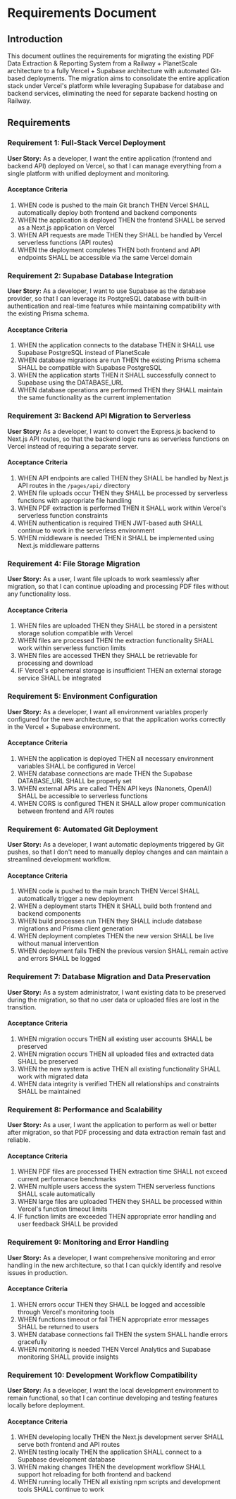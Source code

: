 # Requirements Document

## Introduction

This document outlines the requirements for migrating the existing PDF Data Extraction & Reporting System from a Railway + PlanetScale architecture to a fully Vercel + Supabase architecture with automated Git-based deployments. The migration aims to consolidate the entire application stack under Vercel's platform while leveraging Supabase for database and backend services, eliminating the need for separate backend hosting on Railway.

## Requirements

### Requirement 1: Full-Stack Vercel Deployment

**User Story:** As a developer, I want the entire application (frontend and backend API) deployed on Vercel, so that I can manage everything from a single platform with unified deployment and monitoring.

#### Acceptance Criteria

1. WHEN code is pushed to the main Git branch THEN Vercel SHALL automatically deploy both frontend and backend components
2. WHEN the application is deployed THEN the frontend SHALL be served as a Next.js application on Vercel
3. WHEN API requests are made THEN they SHALL be handled by Vercel serverless functions (API routes)
4. WHEN the deployment completes THEN both frontend and API endpoints SHALL be accessible via the same Vercel domain

### Requirement 2: Supabase Database Integration

**User Story:** As a developer, I want to use Supabase as the database provider, so that I can leverage its PostgreSQL database with built-in authentication and real-time features while maintaining compatibility with the existing Prisma schema.

#### Acceptance Criteria

1. WHEN the application connects to the database THEN it SHALL use Supabase PostgreSQL instead of PlanetScale
2. WHEN database migrations are run THEN the existing Prisma schema SHALL be compatible with Supabase PostgreSQL
3. WHEN the application starts THEN it SHALL successfully connect to Supabase using the DATABASE_URL
4. WHEN database operations are performed THEN they SHALL maintain the same functionality as the current implementation

### Requirement 3: Backend API Migration to Serverless

**User Story:** As a developer, I want to convert the Express.js backend to Next.js API routes, so that the backend logic runs as serverless functions on Vercel instead of requiring a separate server.

#### Acceptance Criteria

1. WHEN API endpoints are called THEN they SHALL be handled by Next.js API routes in the `/pages/api/` directory
2. WHEN file uploads occur THEN they SHALL be processed by serverless functions with appropriate file handling
3. WHEN PDF extraction is performed THEN it SHALL work within Vercel's serverless function constraints
4. WHEN authentication is required THEN JWT-based auth SHALL continue to work in the serverless environment
5. WHEN middleware is needed THEN it SHALL be implemented using Next.js middleware patterns

### Requirement 4: File Storage Migration

**User Story:** As a user, I want file uploads to work seamlessly after migration, so that I can continue uploading and processing PDF files without any functionality loss.

#### Acceptance Criteria

1. WHEN files are uploaded THEN they SHALL be stored in a persistent storage solution compatible with Vercel
2. WHEN files are processed THEN the extraction functionality SHALL work within serverless function limits
3. WHEN files are accessed THEN they SHALL be retrievable for processing and download
4. IF Vercel's ephemeral storage is insufficient THEN an external storage service SHALL be integrated

### Requirement 5: Environment Configuration

**User Story:** As a developer, I want all environment variables properly configured for the new architecture, so that the application works correctly in the Vercel + Supabase environment.

#### Acceptance Criteria

1. WHEN the application is deployed THEN all necessary environment variables SHALL be configured in Vercel
2. WHEN database connections are made THEN the Supabase DATABASE_URL SHALL be properly set
3. WHEN external APIs are called THEN API keys (Nanonets, OpenAI) SHALL be accessible to serverless functions
4. WHEN CORS is configured THEN it SHALL allow proper communication between frontend and API routes

### Requirement 6: Automated Git Deployment

**User Story:** As a developer, I want automatic deployments triggered by Git pushes, so that I don't need to manually deploy changes and can maintain a streamlined development workflow.

#### Acceptance Criteria

1. WHEN code is pushed to the main branch THEN Vercel SHALL automatically trigger a new deployment
2. WHEN a deployment starts THEN it SHALL build both frontend and backend components
3. WHEN build processes run THEN they SHALL include database migrations and Prisma client generation
4. WHEN deployment completes THEN the new version SHALL be live without manual intervention
5. WHEN deployment fails THEN the previous version SHALL remain active and errors SHALL be logged

### Requirement 7: Database Migration and Data Preservation

**User Story:** As a system administrator, I want existing data to be preserved during the migration, so that no user data or uploaded files are lost in the transition.

#### Acceptance Criteria

1. WHEN migration occurs THEN all existing user accounts SHALL be preserved
2. WHEN migration occurs THEN all uploaded files and extracted data SHALL be preserved
3. WHEN the new system is active THEN all existing functionality SHALL work with migrated data
4. WHEN data integrity is verified THEN all relationships and constraints SHALL be maintained

### Requirement 8: Performance and Scalability

**User Story:** As a user, I want the application to perform as well or better after migration, so that PDF processing and data extraction remain fast and reliable.

#### Acceptance Criteria

1. WHEN PDF files are processed THEN extraction time SHALL not exceed current performance benchmarks
2. WHEN multiple users access the system THEN serverless functions SHALL scale automatically
3. WHEN large files are uploaded THEN they SHALL be processed within Vercel's function timeout limits
4. IF function limits are exceeded THEN appropriate error handling and user feedback SHALL be provided

### Requirement 9: Monitoring and Error Handling

**User Story:** As a developer, I want comprehensive monitoring and error handling in the new architecture, so that I can quickly identify and resolve issues in production.

#### Acceptance Criteria

1. WHEN errors occur THEN they SHALL be logged and accessible through Vercel's monitoring tools
2. WHEN functions timeout or fail THEN appropriate error messages SHALL be returned to users
3. WHEN database connections fail THEN the system SHALL handle errors gracefully
4. WHEN monitoring is needed THEN Vercel Analytics and Supabase monitoring SHALL provide insights

### Requirement 10: Development Workflow Compatibility

**User Story:** As a developer, I want the local development environment to remain functional, so that I can continue developing and testing features locally before deployment.

#### Acceptance Criteria

1. WHEN developing locally THEN the Next.js development server SHALL serve both frontend and API routes
2. WHEN testing locally THEN the application SHALL connect to a Supabase development database
3. WHEN making changes THEN the development workflow SHALL support hot reloading for both frontend and backend
4. WHEN running locally THEN all existing npm scripts and development tools SHALL continue to work